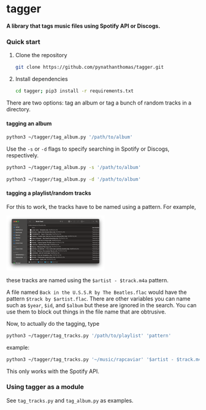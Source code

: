 # tagger

**A library that tags music files using Spotify API or Discogs.**

### Quick start

1. Clone the repository

   ```bash
   git clone https://github.com/pynathanthomas/tagger.git
   ```

2. Install dependencies

   ```bash
   cd tagger; pip3 install -r requirements.txt
   ```


There are two options: tag an album or tag a bunch of random tracks in a directory.

#### tagging an album

```bash
python3 ~/tagger/tag_album.py '/path/to/album'
```

Use the `-s` or `-d` flags to specify searching in Spotify or Discogs, respectively.

```bash
python3 ~/tagger/tag_album.py -s '/path/to/album'
```

```bash
python3 ~/tagger/tag_album.py -d '/path/to/album'
```

#### tagging a playlist/random tracks

For this to work, the tracks have to be named using a pattern. For example,

<img src="demos/playlist_sample.png" style="zoom:25%;" />

these tracks are named using the `$artist - $track.m4a` pattern. 

A file named `Back in the U.S.S.R by The Beatles.flac` would have the pattern `$track by $artist.flac`. There are other variables you can name such as `$year`, `$id`,  and `$album` but these are ignored in the search. You can use them to block out things in the file name that are obtrusive.

Now, to actually do the tagging, type

```bash
python3 ~/tagger/tag_tracks.py '/path/to/playlist' 'pattern'
```

example:

```bash
python3 ~/tagger/tag_tracks.py '~/music/rapcaviar' '$artist - $track.m4a'
```

This only works with the Spotify API.

### Using tagger as a module

See `tag_tracks.py` and `tag_album.py` as examples. 

